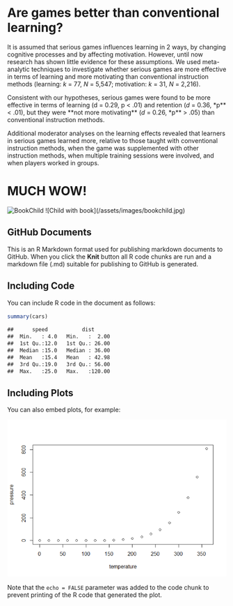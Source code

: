 Are games better than conventional learning?
================

It is assumed that serious games influences learning in 2 ways, by
changing cognitive processes and by affecting motivation. However, until
now research has shown little evidence for these assumptions. We used
meta-analytic techniques to investigate whether serious games are more
effective in terms of learning and more motivating than conventional
instruction methods (learning: *k* = 77, *N* = 5,547; motivation: *k* =
31, *N* = 2,216).

Consistent with our hypotheses, serious games were found to be more
effective in terms of learning (d = 0.29, p \< .01) and retention (*d* =
0.36, \*p** \< .01), but they were **not more motivating\*\* (*d* =
0.26, \*p\*\* \> .05) than conventional instruction methods.

Additional moderator analyses on the learning effects revealed that
learners in serious games learned more, relative to those taught with
conventional instruction methods, when the game was supplemented with
other instruction methods, when multiple training sessions were
involved, and when players worked in groups.

# MUCH WOW!

<img class="img-fluid" src="https://source.unsplash.com/qDY9ahp0Mto/400x225" alt="BookChild">
![Child with book](/assets/images/bookchild.jpg)

## GitHub Documents

This is an R Markdown format used for publishing markdown documents to
GitHub. When you click the **Knit** button all R code chunks are run and
a markdown file (.md) suitable for publishing to GitHub is generated.

## Including Code

You can include R code in the document as follows:

``` r
summary(cars)
```

    ##      speed           dist       
    ##  Min.   : 4.0   Min.   :  2.00  
    ##  1st Qu.:12.0   1st Qu.: 26.00  
    ##  Median :15.0   Median : 36.00  
    ##  Mean   :15.4   Mean   : 42.98  
    ##  3rd Qu.:19.0   3rd Qu.: 56.00  
    ##  Max.   :25.0   Max.   :120.00

## Including Plots

You can also embed plots, for example:

![](2022-03-15-meta-game-wouters_files/figure-gfm/pressure-1.png)<!-- -->

Note that the `echo = FALSE` parameter was added to the code chunk to
prevent printing of the R code that generated the plot.
